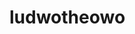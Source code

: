 <!DOCTYPE html>
<html>
<head>
	<title>ludwotheowo</title>
</head>
<body>
	<h1>ludwotheowo</h1>
</body>
</html>

